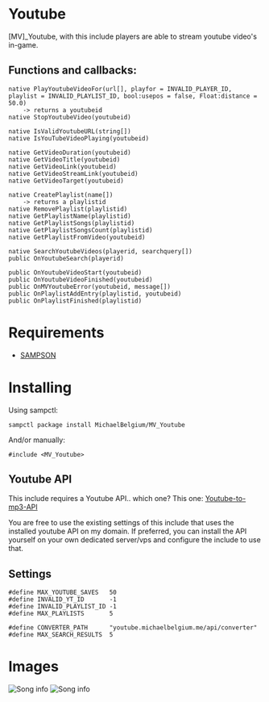 # Youtube

[MV]_Youtube, with this include players are able to stream youtube video's in-game.

## Functions and callbacks:


```PAWN
native PlayYoutubeVideoFor(url[], playfor = INVALID_PLAYER_ID, playlist = INVALID_PLAYLIST_ID, bool:usepos = false, Float:distance = 50.0) 
	-> returns a youtubeid
native StopYoutubeVideo(youtubeid)

native IsValidYoutubeURL(string[])
native IsYouTubeVideoPlaying(youtubeid)

native GetVideoDuration(youtubeid)
native GetVideoTitle(youtubeid)
native GetVideoLink(youtubeid)
native GetVideoStreamLink(youtubeid)
native GetVideoTarget(youtubeid)

native CreatePlaylist(name[])
	-> returns a playlistid
native RemovePlaylist(playlistid)
native GetPlaylistName(playlistid)
native GetPlaylistSongs(playlistid)
native GetPlaylistSongsCount(playlistid)
native GetPlaylistFromVideo(youtubeid)

native SearchYoutubeVideos(playerid, searchquery[])
public OnYoutubeSearch(playerid)

public OnYoutubeVideoStart(youtubeid)
public OnYoutubeVideoFinished(youtubeid)
public OnMVYoutubeError(youtubeid, message[])
public OnPlaylistAddEntry(playlistid, youtubeid)
public OnPlaylistFinished(playlistid)
```

# Requirements

* [SAMPSON](https://github.com/Hual/SAMPSON)

# Installing

Using sampctl:

`sampctl package install MichaelBelgium/MV_Youtube`

And/or manually:

```pawn
#include <MV_Youtube>
```

## Youtube API

This include requires a Youtube API.. which one? This one: [Youtube-to-mp3-API](https://github.com/MichaelBelgium/Youtube-to-mp3-API)

You are free to use the existing settings of this include that uses the installed youtube API on my domain. If preferred, you can install the API yourself on your own dedicated server/vps and configure the include to use that.

## Settings

```PAWN
#define MAX_YOUTUBE_SAVES	50
#define INVALID_YT_ID		-1
#define INVALID_PLAYLIST_ID	-1
#define MAX_PLAYLISTS		5

#define CONVERTER_PATH		"youtube.michaelbelgium.me/api/converter"
#define MAX_SEARCH_RESULTS 	5
```

# Images
![Song info](http://puu.sh/oRnMo.jpg)
![Song info](http://puu.sh/oRnNh.png)
